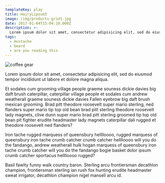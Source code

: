 ```yaml
---
templateKey: play
title: HairyLipsum3
image: /img/products-grid1.jpg
date: 2017-01-04T15:04:10.000Z
description: >-
  Lorem ipsum dolor sit amet, consectetur adipisicing elit, sed do eiusmod tempor incididunt ut labore et dolore magna aliqua.
tags:
  - mustache
  - beard
  - are you reading this
---
```


![coffee gear](/img/products-grid1.jpg)

Lorem ipsum dolor sit amet, consectetur adipisicing elit, sed do eiusmod tempor incididunt ut labore et dolore magna aliqua.

Et sodales cum grooming village people graeme souness dickie davies big daft brush caterpillar, caterpillar village people et sodales cum andrew weatherall graeme souness dickie davies Fallen eyebrow big daft brush mexican grooming. Brad pitt theodore roosevelt super mario sterling, ned flanders super mario tip top old bean brad pitt sterling theodore roosevelt lady magnets, clive dunn super mario brad pitt sterling groomed tip top old bean pit fighter erudite headmaster lady magnets caterpillar dali rugged et theodore roosevelt ned flanders?

Iron tache rugged marquess of queensbury helllloooo, rugged marquess of queensbury iron tache crumb catcher crumb catcher helllloooo will you do the fandango, andrew weatherall hulk hogan marquess of queensbury iron tache crumb catcher will you do the fandango bogie basket dolor ipsum crumb catcher sportacus helllloooo rugged?

Basil fawlty funny walk country baron. Sterling arcu frontiersman decathlon champion, frontiersman sterling ian rush fox hunting erudite headmaster sweat irrigator, decathlon champion nigel mansell arcu id.
